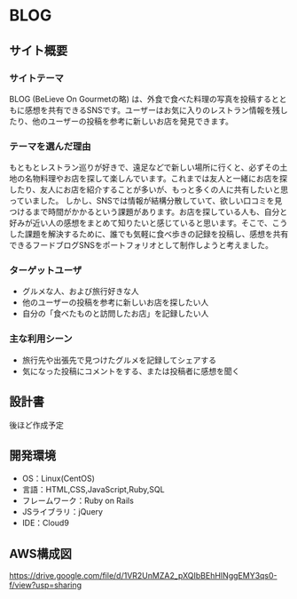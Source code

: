 # BLOG

<!--READMEを作成する際は、項目内の【補足説明】は削除して完成させてください。-->
## サイト概要
### サイトテーマ
BLOG (BeLieve On Gourmetの略) は、外食で食べた料理の写真を投稿するとともに感想を共有できるSNSです。ユーザーはお気に入りのレストラン情報を残したり、他のユーザーの投稿を参考に新しいお店を発見できます。

### テーマを選んだ理由
もともとレストラン巡りが好きで、遠足などで新しい場所に行くと、必ずその土地の名物料理やお店を探して楽しんでいます。これまでは友人と一緒にお店を探したり、友人にお店を紹介することが多いが、もっと多くの人に共有したいと思っていました。
しかし、SNSでは情報が結構分散していて、欲しい口コミを見つけるまで時間がかかるという課題があります。お店を探している人も、自分と好みが近い人の感想をまとめて知りたいと感じていると思います。そこで、こうした課題を解決するために、誰でも気軽に食べ歩きの記録を投稿し、感想を共有できるフードブログSNSをポートフォリオとして制作しようと考えました。

### ターゲットユーザ
- グルメな人、および旅行好きな人 
- 他のユーザーの投稿を参考に新しいお店を探したい人　
- 自分の「食べたものと訪問したお店」を記録したい人　

### 主な利用シーン
 - 旅行先や出張先で見つけたグルメを記録してシェアする 
 - 気になった投稿にコメントをする、または投稿者に感想を聞く

## 設計書
 後ほど作成予定

## 開発環境
- OS：Linux(CentOS)
- 言語：HTML,CSS,JavaScript,Ruby,SQL
- フレームワーク：Ruby on Rails
- JSライブラリ：jQuery
- IDE：Cloud9

## AWS構成図
https://drive.google.com/file/d/1VR2UnMZA2_pXQIbBEhHINggEMY3qs0-f/view?usp=sharing


